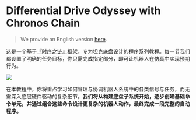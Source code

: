 # Differential Drive Odyssey with Chronos Chain

> We provide an English version [here](/en/).

这是一个基于[『时序之链』](https://github.com/zzhangje/ChronosChain)框架，专为坦克底盘设计的程序系列教程。每一节我们都设置了明确的任务目标，你只需完成指定部分，即可让机器人在仿真中实现预期行为。

![](/teaser.png)

在本教程中，你将重点学习如何管理与协调机器人系统中的各类信号与任务，而无需深入底层硬件驱动的复杂细节。**我们将从构建底盘子系统开始，逐步创建基础命令单元，并通过组合这些命令设计更复杂的机器人动作，最终完成一段完整的自动程序。**
